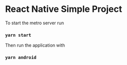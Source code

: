 # React Native Simple Project

To start the metro server run

### `yarn start`

Then run the application with

### `yarn android`
